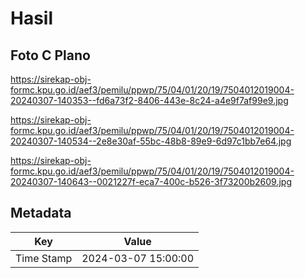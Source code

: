 # Hasil

## Foto C Plano

https://sirekap-obj-formc.kpu.go.id/aef3/pemilu/ppwp/75/04/01/20/19/7504012019004-20240307-140353--fd6a73f2-8406-443e-8c24-a4e9f7af99e9.jpg

https://sirekap-obj-formc.kpu.go.id/aef3/pemilu/ppwp/75/04/01/20/19/7504012019004-20240307-140534--2e8e30af-55bc-48b8-89e9-6d97c1bb7e64.jpg

https://sirekap-obj-formc.kpu.go.id/aef3/pemilu/ppwp/75/04/01/20/19/7504012019004-20240307-140643--0021227f-eca7-400c-b526-3f73200b2609.jpg


## Metadata

| Key        | Value               |
| ---------- | ------------------- |
| Time Stamp | 2024-03-07 15:00:00 |



